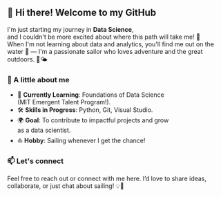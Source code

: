 <!-- I want "!" in the heading -->

## 👋 Hi there! Welcome to my GitHub  

I'm just starting my journey in **Data Science**,  
and I couldn't be more excited about where this path will take me! 🚀  
When I'm not learning about data and analytics, you'll find me out on the water
🛶 — I'm a passionate sailor who loves adventure and the great outdoors. 🌊🌤️  

### 🌟 A little about me  

- 🌱 **Currently Learning**: Foundations of Data Science  
(MIT Emergent Talent Program!).  
- 🛠️ **Skills in Progress**: Python, Git, Visual Studio.  
- 🌍 **Goal**: To contribute to impactful projects and grow  
as a data scientist.  
- ⛵ **Hobby**: Sailing whenever I get the chance!  

### 📫 Let's connect  

Feel free to reach out or connect with me here.
I’d love to share ideas, collaborate, or just chat about sailing! 💡💬  

